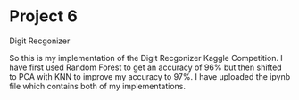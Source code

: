 # Project 6
Digit Recgonizer

So this is my implementation of the Digit Recgonizer Kaggle Competition. I have first used Random Forest to get an accuracy of 96% but then
shifted to PCA with KNN to improve my accuracy to 97%.
I have uploaded the ipynb file which contains both of my implementations.
